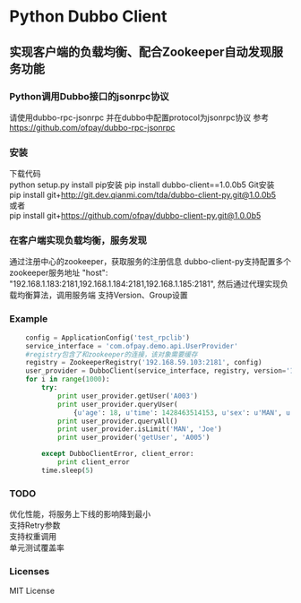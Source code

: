 Python Dubbo Client
=====================================  
实现客户端的负载均衡、配合Zookeeper自动发现服务功能
-------------------------------------


### Python调用Dubbo接口的jsonrpc协议  
请使用dubbo-rpc-jsonrpc 并在dubbo中配置protocol为jsonrpc协议
参考 https://github.com/ofpay/dubbo-rpc-jsonrpc

### 安装
下载代码   
python setup.py install
pip安装
pip install dubbo-client==1.0.0b5
Git安装   
pip install git+http://git.dev.qianmi.com/tda/dubbo-client-py.git@1.0.0b5   
或者   
pip install git+https://github.com/ofpay/dubbo-client-py.git@1.0.0b5

### 在客户端实现负载均衡，服务发现  
通过注册中心的zookeeper，获取服务的注册信息
dubbo-client-py支持配置多个zookeeper服务地址
"host": "192.168.1.183:2181,192.168.1.184:2181,192.168.1.185:2181",
然后通过代理实现负载均衡算法，调用服务端
支持Version、Group设置

### Example
```python   
    config = ApplicationConfig('test_rpclib')
    service_interface = 'com.ofpay.demo.api.UserProvider'
    #registry包含了和zookeeper的连接，该对象需要缓存
    registry = ZookeeperRegistry('192.168.59.103:2181', config)
    user_provider = DubboClient(service_interface, registry, version='1.0')
    for i in range(1000):
        try:
            print user_provider.getUser('A003')
            print user_provider.queryUser(
                {u'age': 18, u'time': 1428463514153, u'sex': u'MAN', u'id': u'A003', u'name': u'zhangsan'})
            print user_provider.queryAll()
            print user_provider.isLimit('MAN', 'Joe')
            print user_provider('getUser', 'A005')

        except DubboClientError, client_error:
            print client_error
        time.sleep(5)
```

### TODO
优化性能，将服务上下线的影响降到最小  
支持Retry参数    
支持权重调用    
单元测试覆盖率

### Licenses
MIT License
